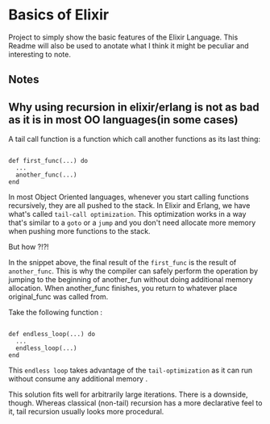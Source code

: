 # Basics of Elixir

Project to simply show the basic features of the Elixir Language. This Readme will also be used to anotate what I think it might be peculiar and interesting to note.

## Notes

## Why using recursion in elixir/erlang is not as bad as it is in most OO languages(in some cases)

A tail call function is a function which call another functions as its last thing:

```

def first_func(...) do
  ...
  another_func(...)
end

```

In most Object Oriented languages, whenever you start calling functions recursively, they are all pushed to the stack. In Elixir and Erlang, we have what's called `tail-call optimization`. This optimization works in a way that's similar to a `goto` or a `jump` and you don't need allocate more memory when pushing more functions to the stack.

But how ?!?!

In the snippet above, the final result of the `first_func` is the result of `another_func`. This is why the compiler can safely perform the operation by jumping to the beginning of another_fun without doing additional memory allocation. When another_func finishes, you return to whatever place original_func was called from.

Take the following function :

```

def endless_loop(...) do
  ...
  endless_loop(...)
end

```

This `endless loop` takes advantage of the `tail-optimization` as it can run without consume any additional memory .

This solution fits well for arbitrarily large iterations. There is a downside, though. Whereas classical (non-tail) recursion has a more declarative feel to it, tail recursion usually looks more procedural.